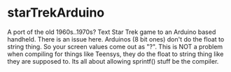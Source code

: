 # starTrekArduino
 A port of the old 1960s..1970s? Text Star Trek game to an Arduino based handheld.
 There is an issue here. Arduinos (8 bit ones) don't do the float to string thing. So your screen values come out as "?". This is NOT a problem when compiling for things like Teensys, they do the float to string thing like they are supposed to. Its all about allowing sprintf() stuff be the compiler.
